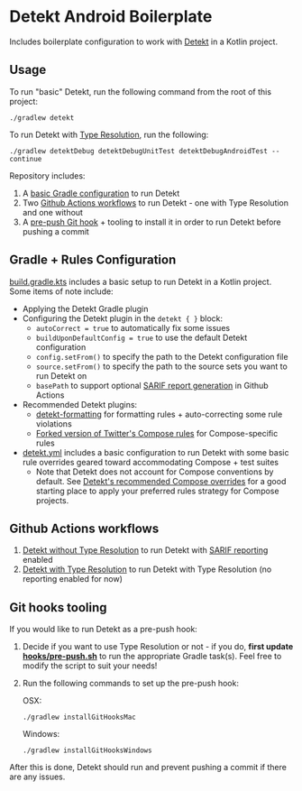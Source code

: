 # Detekt Android Boilerplate

Includes boilerplate configuration to work with [Detekt](https://detekt.dev/) in a Kotlin project.

## Usage

To run "basic" Detekt, run the following command from the root of this project:

```shell
./gradlew detekt
```

To run Detekt with [Type Resolution](https://detekt.dev/docs/gettingstarted/type-resolution), run
the following:

```shell
./gradlew detektDebug detektDebugUnitTest detektDebugAndroidTest --continue
```

Repository includes:

1. A [basic Gradle configuration](#gradle--rules-configuration) to run Detekt
2. Two [Github Actions workflows](#github-actions-workflows) to run Detekt - one with Type
   Resolution and one without
3. A [pre-push Git hook](#git-hooks-tooling) + tooling to install it in order to run Detekt before
   pushing a commit

## Gradle + Rules Configuration

[build.gradle.kts](app/build.gradle.kts) includes a basic setup to run Detekt in a Kotlin project.
Some items of note include:

- Applying the Detekt Gradle plugin
- Configuring the Detekt plugin in the `detekt { }` block:
    - `autoCorrect = true` to automatically fix some issues
    - `buildUponDefaultConfig = true` to use the default Detekt configuration
    - `config.setFrom()` to specify the path to the Detekt configuration file
    - `source.setFrom()` to specify the path to the source sets you want to run Detekt on
    - `basePath` to support
      optional [SARIF report generation](https://detekt.dev/docs/introduction/reporting#integration-with-github-code-scanning)
      in Github Actions
- Recommended Detekt plugins:
    - [detekt-formatting](https://detekt.dev/docs/rules/formatting) for formatting rules +
      auto-correcting some rule violations
    - [Forked version of Twitter's Compose rules](https://github.com/mrmans0n/compose-rules) for
      Compose-specific rules
- [detekt.yml](app/config/detekt/detekt.yml) includes a basic configuration to run
  Detekt with some basic rule overrides geared toward accommodating Compose + test suites
    - Note that Detekt does not account for Compose conventions by default.
      See [Detekt's recommended Compose overrides](https://detekt.dev/docs/introduction/compose) for
      a good starting place to apply your preferred rules strategy for Compose projects.

## Github Actions workflows

1. [Detekt without Type Resolution](.github/workflows/detekt-without-type-resolution.yml)
   to run Detekt
   with [SARIF reporting](https://docs.github.com/en/code-security/code-scanning/integrating-with-code-scanning/sarif-support-for-code-scanning)
   enabled
2. [Detekt with Type Resolution](.github/workflows/detekt-with-type-resolution.yml) to run Detekt
   with Type Resolution (no reporting enabled for now)

## Git hooks tooling

If you would like to run Detekt as a pre-push hook:

1. Decide if you want to use Type Resolution or not - if you do, **first
   update [hooks/pre-push.sh](hooks/pre-push.sh)** to run the appropriate Gradle task(s). Feel free
   to modify the script to suit your needs!
2. Run the following commands to set up the pre-push hook:

   OSX:

   ```shell
   ./gradlew installGitHooksMac
   ```

   Windows:

   ```shell
   ./gradlew installGitHooksWindows
   ```

After this is done, Detekt should run and prevent pushing a commit if there are any issues.
